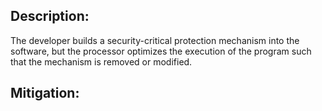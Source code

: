 ## Description:

The developer builds a security-critical protection mechanism into the software, but the processor optimizes the execution of the program such that the mechanism is removed or modified.



## Mitigation:
